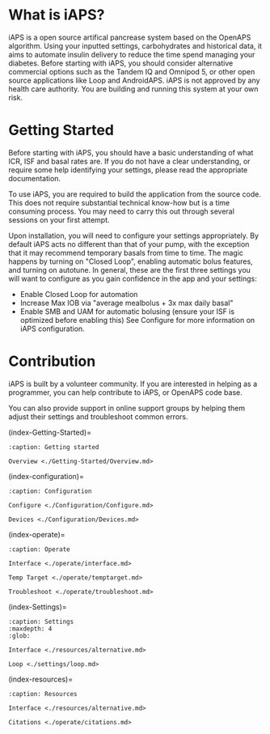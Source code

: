 # What is iAPS?
iAPS is a open source artifical pancrease system based on the OpenAPS algorithm. Using your inputted settings, carbohydrates and historical data, it aims to automate insulin delivery to reduce the time spend managing your diabetes. Before starting with iAPS, you should consider alternative commercial options such as the Tandem IQ and Omnipod 5, or other open source applications like Loop and AndroidAPS. iAPS is not approved by any health care authority. You are building and running this system at your own risk.

# Getting Started
Before starting with iAPS, you should have a basic understanding of what ICR, ISF and basal rates are. If you do not have a clear understanding, or require some help identifying your settings, please read the appropriate documentation.

To use iAPS, you are required to build the application from the source code. This does not require substantial technical know-how but is a time consuming process. You may need to carry this out through several sessions on your first attempt.

Upon installation, you will need to configure your settings appropriately. By default iAPS acts no different than that of your pump, with the exception that it may recommend temporary basals from time to time. The magic happens by turning on "Closed Loop", enabling automatic bolus features, and turning on autotune. In general, these are the first three settings you will want to configure as you gain confidence in the app and your settings:

- Enable Closed Loop for automation
- Increase Max IOB via "average mealbolus + 3x max daily basal"
- Enable SMB and UAM for automatic bolusing (ensure your ISF is optimized before enabling this)
See Configure for more information on iAPS configuration.

# Contribution
iAPS is built by a volunteer community. If you are interested in helping as a programmer, you can help contribute to iAPS, or OpenAPS code base.

You can also provide support in online support groups by helping them adjust their settings and troubleshoot common errors.

(index-Getting-Started)=

```{toctree}
:caption: Getting started

Overview <./Getting-Started/Overview.md>

```

(index-configuration)=

```{toctree}
:caption: Configuration

Configure <./Configuration/Configure.md>

Devices <./Configuration/Devices.md>

```

(index-operate)=

```{toctree}
:caption: Operate

Interface <./operate/interface.md>

Temp Target <./operate/temptarget.md>

Troubleshoot <./operate/troubleshoot.md>

```

(index-Settings)=

```{toctree}
:caption: Settings
:maxdepth: 4
:glob:

Interface <./resources/alternative.md>

Loop <./settings/loop.md>

```

(index-resources)=

```{toctree}
:caption: Resources

Interface <./resources/alternative.md>

Citations <./operate/citations.md>

```
